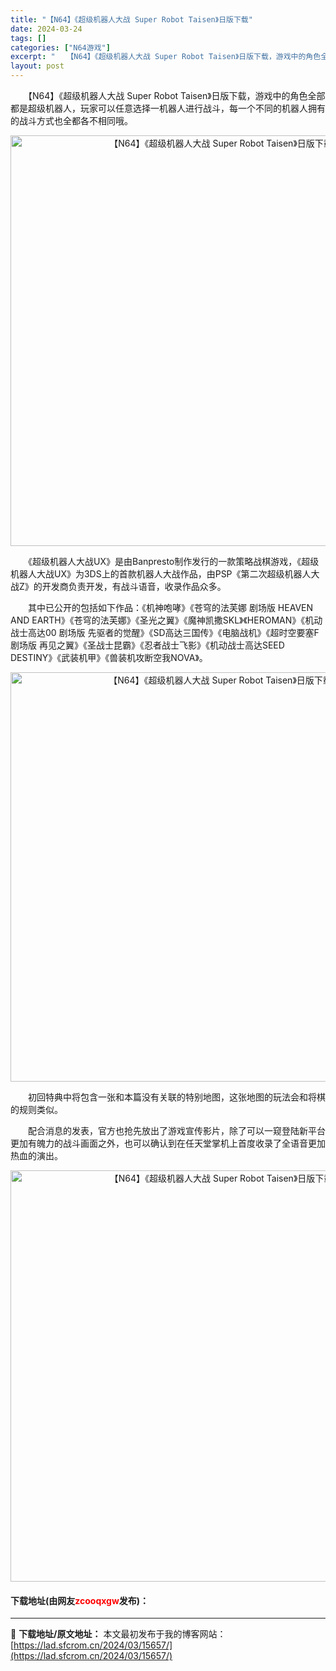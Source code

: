 ```yaml
---
title: "【N64】《超级机器人大战 Super Robot Taisen》日版下载"
date: 2024-03-24
tags: []
categories: ["N64游戏"]
excerpt: "　　【N64】《超级机器人大战 Super Robot Taisen》日版下载，游戏中的角色全部都是超级机器人，玩家可以任意选择一机器人进行战斗，每一个不同的机器人拥有的战斗方式也全都各不相同哦。 　　《超级机器人大战UX》是由Banpresto制作发行的一款策略战棋游戏，《超级机器人大战UX》为3&hellip;"
layout: post
---
```


 <p>　　【N64】《超级机器人大战 Super Robot Taisen》日版下载，游戏中的角色全部都是超级机器人，玩家可以任意选择一机器人进行战斗，每一个不同的机器人拥有的战斗方式也全都各不相同哦。</p> <p align="center"><img align="" border="0" src="https://lad.sfcrom.cn/wp-content/uploads/2024/03/20240324_660044c75f962.png" width="657" alt="【N64】《超级机器人大战 Super Robot Taisen》日版下载" /></p> <p>　　《超级机器人大战UX》是由Banpresto制作发行的一款策略战棋游戏，《超级机器人大战UX》为3DS上的首款机器人大战作品，由PSP《第二次超级机器人大战Z》的开发商负责开发，有战斗语音，收录作品众多。</p> <p>　　其中已公开的包括如下作品：《机神咆哮》《苍穹的法芙娜 剧场版 HEAVEN AND EARTH》《苍穹的法芙娜》《圣光之翼》《魔神凯撒SKL》《HEROMAN》《机动战士高达00 剧场版 先驱者的觉醒》《SD高达三国传》《电脑战机》《超时空要塞F 剧场版 再见之翼》《圣战士昆霸》《忍者战士飞影》《机动战士高达SEED DESTINY》《武装机甲》《兽装机攻断空我NOVA》。</p> <p align="center"><img align="" border="0" src="https://lad.sfcrom.cn/wp-content/uploads/2024/03/20240324_660044c8e3400.png" width="655" alt="【N64】《超级机器人大战 Super Robot Taisen》日版下载" /></p> <p>　　初回特典中将包含一张和本篇没有关联的特别地图，这张地图的玩法会和将棋的规则类似。</p> <p>　　配合消息的发表，官方也抢先放出了游戏宣传影片，除了可以一窥登陆新平台更加有魄力的战斗画面之外，也可以确认到在任天堂掌机上首度收录了全语音更加热血的演出。</p> <p align="center"><img align="" border="0" src="https://lad.sfcrom.cn/wp-content/uploads/2024/03/20240324_660044ca4dbf0.png" width="658" alt="【N64】《超级机器人大战 Super Robot Taisen》日版下载" /></p> <p><h4>下载地址(由网友<font color="red">zcooqxgw</font>发布)：</h4></p> 

---
📖 **下载地址/原文地址：** 本文最初发布于我的博客网站：[https://lad.sfcrom.cn/2024/03/15657/](https://lad.sfcrom.cn/2024/03/15657/)
